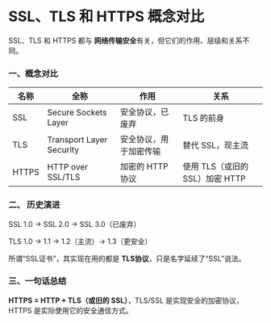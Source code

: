 # SSL、TLS 和 HTTPS 概念对比

SSL、TLS 和 HTTPS 都与 **网络传输安全**有关，但它们的作用、层级和关系不同。



### 一、概念对比

| 名称  | 全称                     | 作用                   | 关系                            |
| ----- | ------------------------ | ---------------------- | ------------------------------- |
| SSL   | Secure Sockets Layer     | 安全协议，已废弃       | TLS 的前身                      |
| TLS   | Transport Layer Security | 安全协议，用于加密传输 | 替代 SSL，现主流                |
| HTTPS | HTTP over SSL/TLS        | 加密的 HTTP 协议       | 使用 TLS（或旧的 SSL）加密 HTTP |

### 二、 历史演进

SSL 1.0 → SSL 2.0 → SSL 3.0（已废弃）

TLS 1.0 → 1.1 → 1.2（主流）→ 1.3（更安全）

所谓“SSL证书”，其实现在用的都是 **TLS协议**，只是名字延续了“SSL”说法。



### 三、一句话总结

**HTTPS = HTTP + TLS（或旧的 SSL）**，TLS/SSL 是实现安全的加密协议，HTTPS 是实际使用它的安全通信方式。
